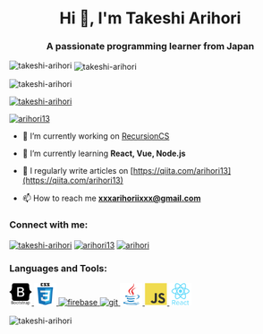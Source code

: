 <h1 align="center">Hi 👋, I'm Takeshi Arihori</h1>
<h3 align="center">A passionate programming learner from Japan</h3>

<p><img align="left" src="https://github-readme-stats.vercel.app/api/top-langs?username=takeshi-arihori&show_icons=true&locale=en&layout=compact" alt="takeshi-arihori" /></p>

<p>&nbsp;<img align="center" src="https://github-readme-stats.vercel.app/api?username=takeshi-arihori&show_icons=true&locale=en" alt="takeshi-arihori" /></p>

<p align="left"> <img src="https://komarev.com/ghpvc/?username=takeshi-arihori&label=Profile%20views&color=0e75b6&style=flat" alt="takeshi-arihori" /> </p>

<p align="left"> <a href="https://github.com/ryo-ma/github-profile-trophy"><img src="https://github-profile-trophy.vercel.app/?username=takeshi-arihori" alt="takeshi-arihori" /></a> </p>

<p align="left"> <a href="https://twitter.com/arihori13" target="blank"><img src="https://img.shields.io/twitter/follow/arihori13?logo=twitter&style=for-the-badge" alt="arihori13" /></a> </p>

- 🔭 I’m currently working on [RecursionCS](https://recursionist.io/users/arihori13)

- 🌱 I’m currently learning **React, Vue, Node.js**

- 📝 I regularly write articles on [https://qiita.com/arihori13](https://qiita.com/arihori13)

- 📫 How to reach me **xxxarihoriixxx@gmail.com**

<h3 align="left">Connect with me:</h3>
<p align="left">
<a href="https://codepen.io/takeshi-arihori" target="blank"><img align="center" src="https://raw.githubusercontent.com/rahuldkjain/github-profile-readme-generator/master/src/images/icons/Social/codepen.svg" alt="takeshi-arihori" height="30" width="40" /></a>
<a href="https://twitter.com/arihori13" target="blank"><img align="center" src="https://raw.githubusercontent.com/rahuldkjain/github-profile-readme-generator/master/src/images/icons/Social/twitter.svg" alt="arihori13" height="30" width="40" /></a>
<a href="https://linkedin.com/in/arihori" target="blank"><img align="center" src="https://raw.githubusercontent.com/rahuldkjain/github-profile-readme-generator/master/src/images/icons/Social/linked-in-alt.svg" alt="arihori" height="30" width="40" /></a>
</p>
</p>

<h3 align="left">Languages and Tools:</h3>
<p align="left"> <a href="https://getbootstrap.com" target="_blank" rel="noreferrer"> <img src="https://raw.githubusercontent.com/devicons/devicon/master/icons/bootstrap/bootstrap-plain-wordmark.svg" alt="bootstrap" width="40" height="40"/> </a> <a href="https://www.w3schools.com/css/" target="_blank" rel="noreferrer"> <img src="https://raw.githubusercontent.com/devicons/devicon/master/icons/css3/css3-original-wordmark.svg" alt="css3" width="40" height="40"/> </a> <a href="https://firebase.google.com/" target="_blank" rel="noreferrer"> <img src="https://www.vectorlogo.zone/logos/firebase/firebase-icon.svg" alt="firebase" width="40" height="40"/> </a> <a href="https://git-scm.com/" target="_blank" rel="noreferrer"> <img src="https://www.vectorlogo.zone/logos/git-scm/git-scm-icon.svg" alt="git" width="40" height="40"/> </a> <a href="https://www.java.com" target="_blank" rel="noreferrer"> <img src="https://raw.githubusercontent.com/devicons/devicon/master/icons/java/java-original.svg" alt="java" width="40" height="40"/> </a> <a href="https://developer.mozilla.org/en-US/docs/Web/JavaScript" target="_blank" rel="noreferrer"> <img src="https://raw.githubusercontent.com/devicons/devicon/master/icons/javascript/javascript-original.svg" alt="javascript" width="40" height="40"/> </a> <a href="https://reactjs.org/" target="_blank" rel="noreferrer"> <img src="https://raw.githubusercontent.com/devicons/devicon/master/icons/react/react-original-wordmark.svg" alt="react" width="40" height="40"/> </a> </p>



<p><img align="center" src="https://github-readme-streak-stats.herokuapp.com/?user=takeshi-arihori&" alt="takeshi-arihori" /></p>
